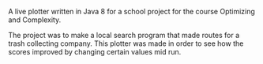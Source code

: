 A live plotter written in Java 8 for a school project for the course Optimizing and Complexity.

The project was to make a local search program that made routes for a trash collecting company.
This plotter was made in order to see how the scores improved by changing certain values mid run.

